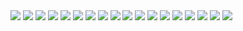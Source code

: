 <img src="https://i.ibb.co/qgmfnC0/jujutsu-kaisen-251-1.jpg">
<img src="https://i.ibb.co/p0R7pnB/jujutsu-kaisen-251-2.jpg">
<img src="https://i.ibb.co/JFx7cdx/jujutsu-kaisen-251-3.jpg">
<img src="https://i.ibb.co/fDn3ML9/jujutsu-kaisen-251-4.jpg">
<img src="https://i.ibb.co/KDpnCWx/jujutsu-kaisen-251-5.jpg">
<img src="https://i.ibb.co/yFG9jvp/jujutsu-kaisen-251-6.jpg">
<img src="https://i.ibb.co/q953y7G/jujutsu-kaisen-251-7.jpg">
<img src="https://i.ibb.co/KFfBFGK/jujutsu-kaisen-251-8.jpg">
<img src="https://i.ibb.co/zVc6GsB/jujutsu-kaisen-251-9.jpg">
<img src="https://i.ibb.co/K2GkqrW/jujutsu-kaisen-251-10.jpg">
<img src="https://i.ibb.co/64fNdsK/jujutsu-kaisen-251-11.jpg">
<img src="https://i.ibb.co/zJpqnmB/jujutsu-kaisen-251-12.jpg">
<img src="https://i.ibb.co/C1GknMq/jujutsu-kaisen-251-13.jpg">
<img src="https://i.ibb.co/MCW0j8q/jujutsu-kaisen-251-14.jpg">
<img src="https://i.ibb.co/JxCW6Hn/jujutsu-kaisen-251-15.jpg">
<img src="https://i.ibb.co/jkf4trZ/jujutsu-kaisen-251-16.jpg">
<img src="https://i.ibb.co/2K2Xj5h/jujutsu-kaisen-251-17.jpg">
<img src="https://i.ibb.co/6FfvKkV/jujutsu-kaisen-251-18.jpg">
